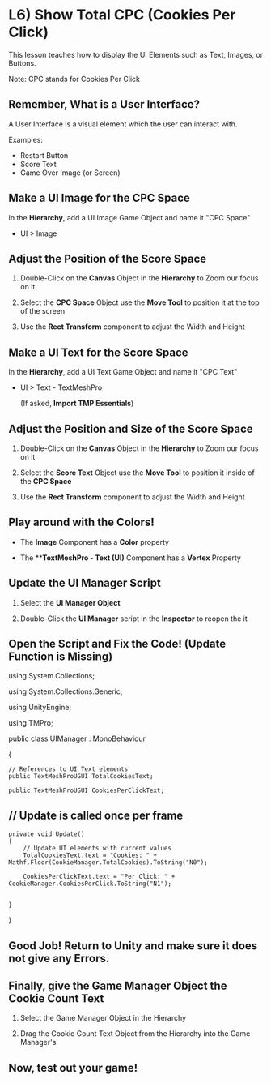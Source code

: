 # L6) Show Total CPC (Cookies Per Click)

This lesson teaches how to display the UI Elements such as Text, Images, or Buttons.

Note: CPC stands for Cookies Per Click

## Remember, What is a User Interface?

A User Interface is a visual element which the user can interact with.

Examples:

- Restart Button
- Score Text
- Game Over Image (or Screen)

## Make a UI Image for the CPC Space

In the **Hierarchy**, add a UI Image Game Object and name it "CPC Space"

- UI > Image

## Adjust the Position of the Score Space

1) Double-Click on the **Canvas** Object in the **Hierarchy** to Zoom our focus on it

2) Select the **CPC Space** Object use the **Move Tool** to position it at the top of the screen

3) Use the **Rect Transform** component to adjust the Width and Height

## Make a UI Text for the Score Space

In the **Hierarchy**, add a UI Text Game Object and name it "CPC Text"

- UI > Text - TextMeshPro 
    
    (If asked, **Import TMP Essentials**)


## Adjust the Position and Size of the Score Space

1) Double-Click on the **Canvas** Object in the **Hierarchy** to Zoom our focus on it

2) Select the **Score Text** Object use the **Move Tool** to position it inside of the **CPC Space**

3) Use the **Rect Transform** component to adjust the Width and Height

## Play around with the Colors!

- The **Image** Component has a **Color** property

- The ****TextMeshPro - Text (UI)** Component has a **Vertex** Property

## Update the UI Manager Script 

1. Select the **UI Manager Object**
   
2. Double-Click the **UI Manager** script in the **Inspector** to reopen the it

## Open the Script and Fix the Code! (Update Function is Missing)

using System.Collections;

using System.Collections.Generic;

using UnityEngine;

using TMPro;

public class UIManager : MonoBehaviour

{

    // References to UI Text elements
    public TextMeshProUGUI TotalCookiesText;

    public TextMeshProUGUI CookiesPerClickText;

## // Update is called once per frame
    private void Update()
    {
        // Update UI elements with current values
        TotalCookiesText.text = "Cookies: " + Mathf.Floor(CookieManager.TotalCookies).ToString("N0");
        
        CookiesPerClickText.text = "Per Click: " + CookieManager.CookiesPerClick.ToString("N1");


    }

}

## Good Job! Return to Unity and make sure it does not give any Errors. 

## Finally, give the Game Manager Object the Cookie Count Text

1) Select the Game Manager Object in the Hierarchy

2) Drag the Cookie Count Text Object from the Hierarchy into the Game Manager's 

## Now, test out your game!